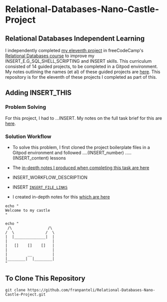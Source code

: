 # Relational-Databases-Nano-Castle-Project
## Relational Databases Independent Learning
I independently completed [my eleventh project](https://www.freecodecamp.org/learn/relational-database/learn-nano-by-building-a-castle/build-a-castle) in freeCodeCamp's [Relational Databases course](https://www.freecodecamp.org/learn/relational-database/) to improve my INSERT_E.G_SQL,SHELL,SCRIPTING and INSERT skills. This curriculum consisted of 14 guided projects, to be completed in a Gitpod environment. My notes outlining the names (et al) of these guided projects are [here](https://github.com/franpanteli/11--Relational-Databases-Nano-Castle-Project/blob/main/0%20relational-databases-course-overview.txt). This repository is for the eleventh of these projects I completed as part of this.

## Adding INSERT_THIS
### Problem Solving
For this project, I had to ...INSERT. My notes on the full task brief for this are [here](https://github.com/franpanteli/11--Relational-Databases-Nano-Castle-Project/blob/main/1%20project-task-notes.txt). 

### Solution Workflow 
- To solve this problem, I first cloned the project boilerplate files in a Gitpod environment and followed ....(INSERT_number) .....(INSERT_content) lessons
- The [in-depth notes I produced when completing this task are here](https://github.com/franpanteli/11--Relational-Databases-Nano-Castle-Project/blob/main/2%20relational-databases-nano-castle-project-course-notes.txt)

- INSERT_WORKFLOW_DESCRIPTION

- INSERT [`INSERT_FILE_LINKS`](INSERT)
- I created in-depth notes for this [which are here](https://github.com/franpanteli/11--Relational-Databases-Nano-Castle-Project/blob/main/2%20relational-databases-nano-castle-project-course-notes.txt)

```
echo "
Welcome to my castle
"

echo "
 /\                /\ 
/  \              /  \ 
|  |______________|  |
|                    |
|   []    []    []   |
|                    |
|         __         |
|________|  |________|
"
```

## To Clone This Repository
```
git clone https://github.com/franpanteli/Relational-Databases-Nano-Castle-Project.git
```

